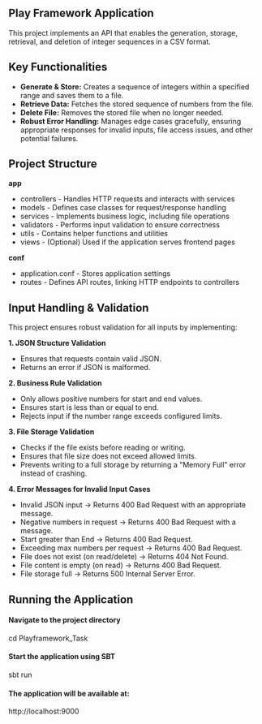 ## Play Framework Application

This project implements an API that enables the generation, storage, retrieval, and deletion of integer sequences in a CSV format.

## Key Functionalities
- **Generate & Store:** Creates a sequence of integers within a specified range and saves them to a file.
- **Retrieve Data:** Fetches the stored sequence of numbers from the file.
- **Delete File:** Removes the stored file when no longer needed.
- **Robust Error Handling:** Manages edge cases gracefully, ensuring appropriate responses for invalid inputs, file access issues, and other potential failures.

## Project Structure

**app**
- controllers - Handles HTTP requests and interacts with services
- models - Defines case classes for request/response handling
- services - Implements business logic, including file operations
- validators - Performs input validation to ensure correctness
- utils - Contains helper functions and utilities
- views - (Optional) Used if the application serves frontend pages

**conf**
- application.conf - Stores application settings
- routes - Defines API routes, linking HTTP endpoints to controllers

## Input Handling & Validation

This project ensures robust validation for all inputs by implementing:

**1. JSON Structure Validation**

- Ensures that requests contain valid JSON.
- Returns an error if JSON is malformed.

**2. Business Rule Validation**

- Only allows positive numbers for start and end values.
- Ensures start is less than or equal to end.
- Rejects input if the number range exceeds configured limits.

**3. File Storage Validation**

- Checks if the file exists before reading or writing.
- Ensures that file size does not exceed allowed limits.
- Prevents writing to a full storage by returning a "Memory Full" error instead of crashing.

**4. Error Messages for Invalid Input Cases**

- Invalid JSON input → Returns 400 Bad Request with an appropriate message.
- Negative numbers in request → Returns 400 Bad Request with a message.
- Start greater than End → Returns 400 Bad Request.
- Exceeding max numbers per request → Returns 400 Bad Request.
- File does not exist (on read/delete) → Returns 404 Not Found.
- File content is empty (on read) → Returns 400 Bad Request.
- File storage full → Returns 500 Internal Server Error.

## Running the Application
#### Navigate to the project directory
cd Playframework_Task

#### Start the application using SBT
sbt run

#### The application will be available at:
http://localhost:9000
